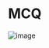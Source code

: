 # MCQ
 ![image](https://user-images.githubusercontent.com/63576628/187388095-322d90e9-55c4-4726-858f-912e34ee8b03.png)

